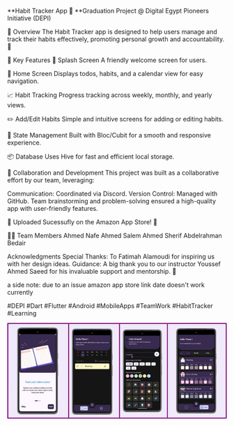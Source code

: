 **Habit Tracker App 🎉
**Graduation Project @ Digital Egypt Pioneers Initiative (DEPI)

📖 Overview
The Habit Tracker app is designed to help users manage and track their habits effectively, promoting personal growth and accountability. 🌱

🔑 Key Features
🎉 Splash Screen
A friendly welcome screen for users.

📅 Home Screen
Displays todos, habits, and a calendar view for easy navigation.

📈 Habit Tracking
Progress tracking across weekly, monthly, and yearly views.

✏️ Add/Edit Habits
Simple and intuitive screens for adding or editing habits.

🔄 State Management
Built with Bloc/Cubit for a smooth and responsive experience.

📦 Database
Uses Hive for fast and efficient local storage.

🤝 Collaboration and Development
This project was built as a collaborative effort by our team, leveraging:

Communication: Coordinated via Discord.
Version Control: Managed with GitHub.
Team brainstorming and problem-solving ensured a high-quality app with user-friendly features.

🚀 Uploaded Sucessufly on the Amazon App Store! 📱

👨‍💻 Team Members
Ahmed Nafe
Ahmed Salem
Ahmed Sherif
Abdelrahman Bedair

Acknowledgments
Special Thanks:
To Fatimah Alamoudi for inspiring us with her design ideas.
Guidance:
A big thank you to our instructor Youssef Ahmed Saeed for his invaluable support and mentorship. 💙

a side note: due to an issue amazon app store link date doesn't work currently 

#DEPI #Dart #Flutter #Android #MobileApps #TeamWork #HabitTracker #Learning

![image alt](https://github.com/AhmadElesily/habit_tracker/blob/17f9c1b05d05228964b5f574eeda5da7587263a4/app%20screenshots.jpeg)
